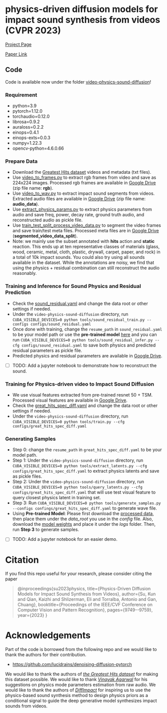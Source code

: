 # physics-driven diffusion models for impact sound synthesis from videos (CVPR 2023)

[Project Page](https://sukun1045.github.io/video-physics-sound-diffusion/)

[Paper Link](https://openaccess.thecvf.com/content/CVPR2023/papers/Su_Physics-Driven_Diffusion_Models_for_Impact_Sound_Synthesis_From_Videos_CVPR_2023_paper.pdf)

## Code
Code is available now under the folder [video-physics-sound-diffusion](https://github.com/sukun1045/video-physics-sound-diffusion/tree/main/video-physics-sound-diffusion)!

### Requirement
- python=3.9
- pytorch=1.12.0
- torchaudio=0.12.0
- librosa=0.9.2
- auraloss=0.2.2
- einops=0.4.1
- einops-exts=0.0.3
- numpy=1.22.3
- opencv-python=4.6.0.66

### Prepare Data
- Download the [Greatest Hits dataset](https://andrewowens.com/vis/) videos and metadata (txt files).
- Use [video_to_frames.py](https://github.com/sukun1045/video-physics-sound-diffusion/blob/main/video_to_frames.py) to extract rgb frames from video and save as 224x224 images. Processed rgb frames are available in [Google Drive](https://drive.google.com/drive/folders/1nsT79lghHkQqr9KvEyAHUbQDwsur5kbi?usp=sharing) (zip file name: **rgb**).
- Use [video_to_wav.py](https://github.com/sukun1045/video-physics-sound-diffusion/blob/main/video-physics-sound-diffusion/tools/video_to_wavs.py) to extract impact sound segments from videos. Extracted audio files are available in [Google Drive](https://drive.google.com/drive/folders/1nsT79lghHkQqr9KvEyAHUbQDwsur5kbi?usp=sharing) (zip file name: **audio_data**).
- Use [extract_physics_params.py](https://github.com/sukun1045/video-physics-sound-diffusion/blob/main/video-physics-sound-diffusion/tools/extract_physics_params.py) to extract physics parameters from audio and save freq, power, decay rate, ground truth audio, and reconstructed audio as pickle file.
- Use [train_test_split_process_video_data.py](https://github.com/sukun1045/video-physics-sound-diffusion/blob/main/video-physics-sound-diffusion/tools/train_test_split_process_video_data.py) to segment the video frames and save train/test meta files. Processed meta files are in [Google Drive](https://drive.google.com/drive/folders/1nsT79lghHkQqr9KvEyAHUbQDwsur5kbi?usp=sharing) (**segmented_video_data_split**).
- Note: we mainly use the subset annotated with **hits** action and **static** reaction. This ends up at ten representative classes of materials (glass, wood, ceramic, metal, cloth, plastic, drywall, carpet, paper, and rock) in a total of 10k impact sounds. You could also try using all sounds available in the dataset. While the annotations are noisy, we find that using the physics + residual combination can still reconstruct the audio reasonably.

### Training and Inference for Sound Physics and Residual Prediction
- Check the [sound_residual.yaml](https://github.com/sukun1045/video-physics-sound-diffusion/blob/main/video-physics-sound-diffusion/configs/sound_residual.yaml) and change the data root or other settings if needed.
- Under the `video-physics-sound-diffusion` directory, run `CUDA_VISIBLE_DEVICES=0 python tools/sound_residual_train.py --configs configs/sound_residual.yaml`
- Once done with training, change the `resume_path` in `sound_residual.yaml` to be your model path or use the **pre-trained model** [here](video-physics-sound-diffusion/logs/sound_residual/sound_residual) and you can run `CUDA_VISIBLE_DEVICES=0 python tools/sound_residual_infer.py --cfg configs/sound_residual.yaml` to save both physics and predicted residual parameters as pickle file.
- Predicted physics and residual parameters are available in [Google Drive](https://drive.google.com/drive/folders/1nsT79lghHkQqr9KvEyAHUbQDwsur5kbi?usp=sharing).
- [ ] TODO: Add a jupyter notebook to demonstrate how to reconstruct the sound.

### Training for Physics-driven video to Impact Sound Diffusion
- We use visual features extracted from pre-trained resnet 50 + TSM. Processed visual features are available in [Google Drive](https://drive.google.com/drive/folders/1nsT79lghHkQqr9KvEyAHUbQDwsur5kbi?usp=sharing).
- Check the [great_hits_spec_diff.yaml](https://github.com/sukun1045/video-physics-sound-diffusion/blob/main/video-physics-sound-diffusion/configs/great_hits_spec_diff.yaml) and change the data root or other settings if needed.
- Under the `video-physics-sound-diffusion` directory, run `CUDA_VISIBLE_DEVICES=0 python tools/train.py --cfg configs/great_hits_spec_diff.yaml`

### Generating Samples
- Step 0: change the `resume_path` in `great_hits_spec_diff.yaml` to be your model path.
- Step 1: Under the `video-physics-sound-diffusion` directory, run `CUDA_VISIBLE_DEVICES=0 python tools/extract_latents.py --cfg configs/great_hits_spec_diff.yaml` to extract physics latents and save as pickle files.
- Step 2: Under the `video-physics-sound-diffusion` directory, run `CUDA_VISIBLE_DEVICES=0 python tools/query_latents.py --cfg configs/great_hits_spec_diff.yaml` that will use test visual feature to query closest physics latent in training set.
- Step 3: Run `CUDA_VISIBLE_DEVICES=0 python tools/generate_samples.py --configs confings/great_hits_spec_diff.yaml` to generate wave file.
- Using **Pre-trained Model**: Please first download the [processed data](https://drive.google.com/drive/folders/1ara2GL2mA9tcN4e48JJY21xh0DZGNStj?usp=drive_link), then place them under the *data_root* you use in the *config* file. Also, download the [model weights](https://drive.google.com/drive/folders/1rbqOOPJcfsArt69X6vb7A3rWjlqYXcuZ?usp=drive_link) and place it under the *logs* folder. Then, run **Step 3** to generate samples.
- [ ] TODO: Add a jupyter notebook for an easier demo.

# Citation
If you find this repo useful for your research, please consider citing the paper
> @inproceedings{su2023physics,
  title={Physics-Driven Diffusion Models for Impact Sound Synthesis from Videos},
  author={Su, Kun and Qian, Kaizhi and Shlizerman, Eli and Torralba, Antonio and Gan, Chuang},
  booktitle={Proceedings of the IEEE/CVF Conference on Computer Vision and Pattern Recognition},
  pages={9749--9759},
  year={2023}
}
# Acknowledgements
Part of the code is borrowed from the following repo and we would like to thank the authors for their contribution.
- https://github.com/lucidrains/denoising-diffusion-pytorch
  
We would like to thank the authors of <cite><a href="https://andrewowens.com/vis/">the Greatest Hits dataset</a></cite> for making this dataset possible.
		We would like to thank <cite><a href="https://vinayak-agarwal.com/">Vinayak Agarwal</a></cite> for his suggestions on physics mode parameters estimation from raw audio.
		We would like to thank the authors of <cite><a href="https://sites.google.com/view/diffimpact">DiffImpact</a></cite> for inspiring us to use the physics-based sound synthesis method to design physics priors as a conditional signal to guide the deep generative model synthesizes impact sounds from videos.
